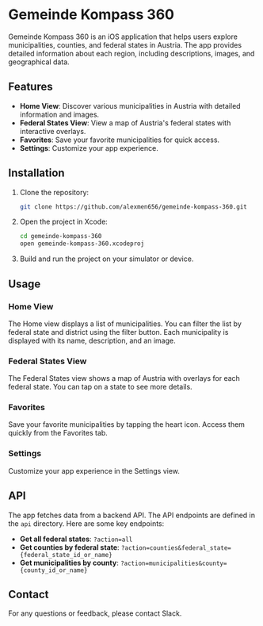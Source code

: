 # Gemeinde Kompass 360

Gemeinde Kompass 360 is an iOS application that helps users explore municipalities, counties, and federal states in Austria. The app provides detailed information about each region, including descriptions, images, and geographical data.

## Features

- **Home View**: Discover various municipalities in Austria with detailed information and images.
- **Federal States View**: View a map of Austria's federal states with interactive overlays.
- **Favorites**: Save your favorite municipalities for quick access.
- **Settings**: Customize your app experience.

## Installation

1. Clone the repository:
    ```sh
    git clone https://github.com/alexmen656/gemeinde-kompass-360.git
    ```
2. Open the project in Xcode:
    ```sh
    cd gemeinde-kompass-360
    open gemeinde-kompass-360.xcodeproj
    ```
3. Build and run the project on your simulator or device.

## Usage

### Home View

The Home view displays a list of municipalities. You can filter the list by federal state and district using the filter button. Each municipality is displayed with its name, description, and an image.

### Federal States View

The Federal States view shows a map of Austria with overlays for each federal state. You can tap on a state to see more details.

### Favorites

Save your favorite municipalities by tapping the heart icon. Access them quickly from the Favorites tab.

### Settings

Customize your app experience in the Settings view.

## API

The app fetches data from a backend API. The API endpoints are defined in the `api` directory. Here are some key endpoints:

- **Get all federal states**: `?action=all`
- **Get counties by federal state**: `?action=counties&federal_state={federal_state_id_or_name}`
- **Get municipalities by county**: `?action=municipalities&county={county_id_or_name}`

## Contact

For any questions or feedback, please contact Slack.
